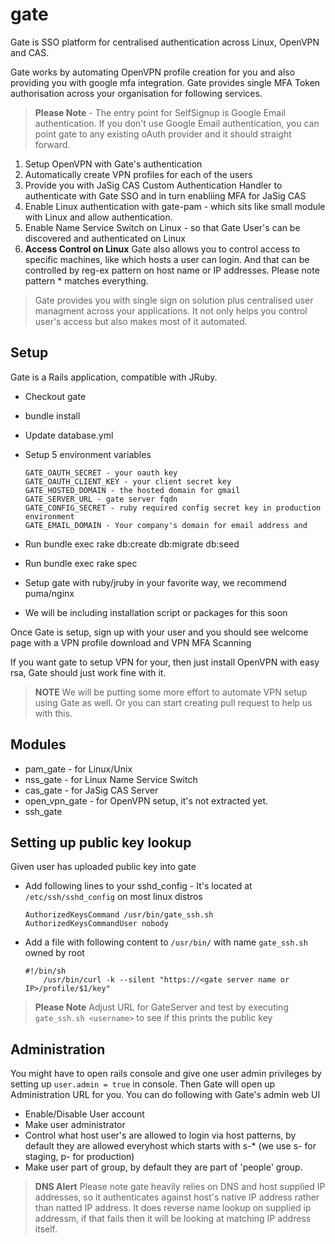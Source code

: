 # gate
Gate is SSO platform for centralised authentication across Linux, OpenVPN and CAS.

Gate works by automating OpenVPN profile creation for you and also providing you with google mfa integration. Gate provides single MFA Token authorisation across your organisation for following services.

> **Please Note** - The entry point for SelfSignup is Google Email authentication. If you don't use Google Email authentication, you can point gate to any existing oAuth provider and it should straight forward.

1. Setup OpenVPN with Gate's authentication
2. Automatically create VPN profiles for each of the users
3. Provide you with JaSig CAS Custom Authentication Handler to authenticate with Gate SSO and in turn enabliing MFA for JaSig CAS
4. Enable Linux authentication with gate-pam - which sits like small module with Linux and allow authentication.
5. Enable Name Service Switch on Linux - so that Gate User's can be discovered and authenticated on Linux
6. **Access Control on Linux** Gate also allows you to control access to specific machines, like which hosts a user can login. And that can be controlled by reg-ex pattern on host name or IP addresses. Please note pattern * matches everything.


> Gate provides you with single sign on solution plus centralised user managment across your applications. It not only helps you control user's access but also makes most of it automated.

Setup
---
Gate is a Rails application, compatible with JRuby. 

* Checkout gate
* bundle install
* Update database.yml
* Setup 5 environment variables

	````
	GATE_OAUTH_SECRET - your oauth key
	GATE_OAUTH_CLIENT_KEY - your client secret key
	GATE_HOSTED_DOMAIN - the hosted domain for gmail
	GATE_SERVER_URL - gate server fqdn
	GATE_CONFIG_SECRET - ruby required config secret key in production environment
  GATE_EMAIL_DOMAIN - Your company's domain for email address and
	````
* Run bundle exec rake db:create db:migrate db:seed
* Run bundle exec rake spec
* Setup gate with ruby/jruby in your favorite way, we recommend puma/nginx
* We will be including installation script or packages for this soon

Once Gate is setup, sign up with your user and you should see welcome page with a VPN profile download and VPN MFA Scanning 

If you want gate to setup VPN for your, then just install OpenVPN with easy rsa, Gate should just work fine with it.

> **NOTE** We will be putting some more effort to automate VPN setup using Gate as well. Or you can start creating pull request to help us with this.

Modules
---
* pam_gate - for Linux/Unix
* nss_gate - for Linux Name Service Switch
* cas_gate - for JaSig CAS Server 
* open_vpn_gate - for OpenVPN setup, it's not extracted yet.
* ssh_gate

Setting up public key lookup 
---
Given user has uploaded public key into gate

* Add following lines to your sshd_config - It's located at `/etc/ssh/sshd_config` on most linux distros

	````
	AuthorizedKeysCommand /usr/bin/gate_ssh.sh
	AuthorizedKeysCommandUser nobody
	````
* Add a file with following content to `/usr/bin/` with name `gate_ssh.sh` owned by root
	
	````
	#!/bin/sh
        /usr/bin/curl -k --silent "https://<gate server name or IP>/profile/$1/key"
	````

> **Please Note** Adjust URL for GateServer and test by executing `gate_ssh.sh <username>` to see if this prints the public key


Administration
--
You might have to open rails console and give one user admin privileges by setting up `user.admin = true` in console. Then Gate will open up Administration URL for you. You can do following with Gate's admin web UI

* Enable/Disable User account
* Make user administrator
* Control what host user's are allowed to login via host patterns, by default they are allowed everyhost which starts with s-* (we use s- for staging, p- for production)
* Make user part of group, by default they are part of 'people' group.

> **DNS Alert** Please note gate heavily relies on DNS and host supplied IP addresses, so it authenticates against host's native IP address rather than natted IP address. It does reverse name lookup on supplied ip addressm, if that fails then it will be looking at matching IP address itself.





